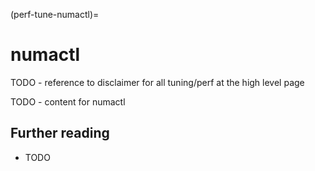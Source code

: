 (perf-tune-numactl)=
# numactl

TODO - reference to disclaimer for all tuning/perf at the high level page

TODO - content for numactl

## Further reading

* TODO
